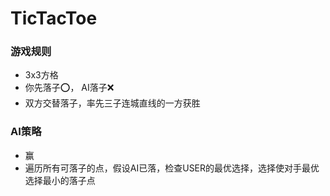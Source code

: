 # TicTacToe
### 游戏规则
- 3x3方格
- 你先落子⭕️， AI落子❌
- 双方交替落子，率先三子连城直线的一方获胜

### AI策略
- 赢
- 遍历所有可落子的点，假设AI已落，检查USER的最优选择，选择使对手最优选择最小的落子点
